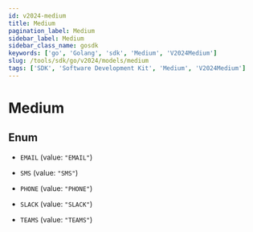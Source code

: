 ```yaml
---
id: v2024-medium
title: Medium
pagination_label: Medium
sidebar_label: Medium
sidebar_class_name: gosdk
keywords: ['go', 'Golang', 'sdk', 'Medium', 'V2024Medium']
slug: /tools/sdk/go/v2024/models/medium
tags: ['SDK', 'Software Development Kit', 'Medium', 'V2024Medium']
---
```


# Medium

## Enum

- `EMAIL` (value: `"EMAIL"`)

- `SMS` (value: `"SMS"`)

- `PHONE` (value: `"PHONE"`)

- `SLACK` (value: `"SLACK"`)

- `TEAMS` (value: `"TEAMS"`)
